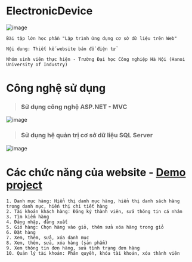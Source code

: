 # ElectronicDevice
![image](https://github.com/luuminh1742/ElectronicDevice/blob/master/ElectronicDevice/wwwroot/img/my-logo/logo-asp.net.png)

    Bài tập lớn học phần "Lập trình ứng dụng cơ sở dữ liệu trên Web"
   
    Nội dung: Thiết kế website bán đồ điện tử 
  
    Nhóm sinh viên thực hiện - Trường Đại học Công nghiệp Hà Nội (Hanoi University of Industry)
# Công nghệ sử dụng
  > ###  Sử dụng công nghệ ASP.NET - MVC

![image](https://itzone.com.vn/wp-content/uploads/2020/01/ASP.NET-MVC.jpeg)

  > ###  Sử dụng hệ quản trị cơ sở dữ liệu SQL Server

![image](https://thichchiase.com/wp-content/uploads/2020/04/ce1b961011d302d41cab2c26f31eebbc.png)

# Các chức năng của website - [Demo project](https://youtu.be/B1nUst76DBo)
    1. Danh mục hàng: Hiển thị danh mục hàng, hiển thị danh sách hàng trong danh mục, hiển thị chi tiết hàng
    2. Tài khoản khách hàng: Đăng ký thành viên, sửa thông tin cá nhân
    3. Tìm kiếm hàng
    4. Đăng nhập, đăng xuất
    5. Giỏ hàng: Chọn hàng vào giỏ, thêm sửa xóa hàng trong giỏ
    6. Đặt hàng
    7. Xem, thêm, sửa, xóa danh mục
    8. Xem, thêm, sửa, xóa hàng (sản phẩm)
    9. Xem thông tin đơn hàng, sửa tình trạng đơn hàng
    10. Quản lý tài khoản: Phân quyền, khóa tài khoản, xóa thành viên
